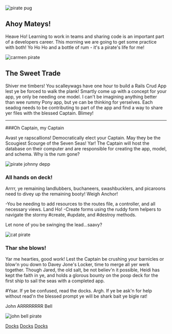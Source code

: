 ![pirate pug](http://i.giphy.com/26BRHK4RwGJZGKVhK.gif)

## Ahoy Mateys!

Heave Ho! Learning to work in teams and sharing code is an important part of a developers career. This morning we are going to get some practice with both! Yo Ho Ho and a bottle of rum - it's a pirate's life for me!

![carmen pirate](http://i.giphy.com/3o6Ztmv90JW3yyXMmA.gif)

## The Sweet Trade
Shiver me timbers! You scalleywags have one hour to build a Rails Crud App lest ye be forced to walk the plank! Smartly come up with a concept for your app, ye only be needing one model. I can't be imagining anything better than wee rummy Pony app, but ye can be thinking for yerselves. Each seadog needs to be contributing to part of the app and find a way to share yer files with the blessed Captain. Blimey!

*************

###Oh Captain, my Captain

Avast ye rapscallions! Democratically elect your Captain. May they be the Scougiest Scourge of the Seven Seas! Yar! The Captain will host the database on their computer and are responsible for creating the app, model, and schema. Why is the rum gone?

![pirate johnny depp](http://i.perezhilton.com/wp-content/uploads/2013/12/jack-sparrow-johnny-depp-surprised-pirate.gif)

### All hands on deck!
Arrrr, ye remaining landlubbers, buchaneers, swashbucklers, and picaroons need to divey up the remaining booty! Weigh Anchor!

-You be needing to add resources to the routes file, a controller, and all necessary views. Land Ho!
-Create forms using the ruddy form helpers to navigate the stormy #create, #update, and #destroy methods.

Let none of you be swinging the lead...saavy?

![cat pirate](https://media.giphy.com/media/Vje57UPwGAHJK/source.gif)

### Thar she blows!
Yar me hearties, good work! Lest the Captain be crushing your barnicles or blow'n you down to Davey Jone's Locker, time to merge all yer werk together. Though Jared, the old salt, be not believ'n it possible, Heidi has kept the faith in ye, and holds a glorous bounty on the poop deck for the first ship to sail the seas with a completed app.

#Ysar.
 If ye be confused, read the docks. Argh. If ye be ask'n for help without read'n the blessed prompt ye will be shark bait ye bigle rat!

 John ARRRRRRRR Bell

 ![john bell pirate](http://i.giphy.com/SSmDlehhBmGvm.gif)

[Docks](http://www.thewayofthepirates.com/pirate-life/pirate-slang/)
[Docks](http://reference.yourdictionary.com/resources/pirate-terms-phrases.html)
[Docks](http://www.pirateglossary.com/namecalling/)

